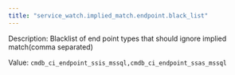 ```yaml
---
title: "service_watch.implied_match.endpoint.black_list"
---
```


Description: Blacklist of end point types that should ignore implied match(comma separated)

Value: `cmdb_ci_endpoint_ssis_mssql,cmdb_ci_endpoint_ssas_mssql`